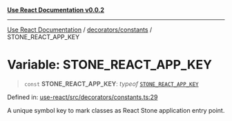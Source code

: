 [**Use React Documentation v0.0.2**](../../../README.md)

***

[Use React Documentation](../../../modules.md) / [decorators/constants](../README.md) / STONE\_REACT\_APP\_KEY

# Variable: STONE\_REACT\_APP\_KEY

> `const` **STONE\_REACT\_APP\_KEY**: *typeof* [`STONE_REACT_APP_KEY`](STONE_REACT_APP_KEY.md)

Defined in: [use-react/src/decorators/constants.ts:29](https://github.com/stonemjs/use-react/blob/9a749b225241b8e0ac2a5483904ca8322927b1d4/src/decorators/constants.ts#L29)

A unique symbol key to mark classes as React Stone application entry point.
